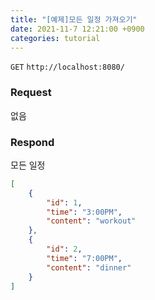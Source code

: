 ```yaml
---
title: "[예제]모든 일정 가져오기"
date: 2021-11-7 12:21:00 +0900
categories: tutorial
---
```

`GET` `http://localhost:8080/`

### Request
없음

### Respond
모든 일정
```json
[
    {
        "id": 1,
        "time": "3:00PM",
        "content": "workout"
    },
    {
        "id": 2,
        "time": "7:00PM",
        "content": "dinner"
    }
]
```
